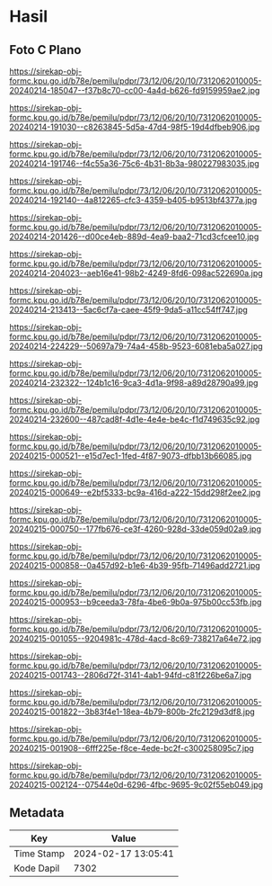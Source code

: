 # Hasil

## Foto C Plano

https://sirekap-obj-formc.kpu.go.id/b78e/pemilu/pdpr/73/12/06/20/10/7312062010005-20240214-185047--f37b8c70-cc00-4a4d-b626-fd9159959ae2.jpg

https://sirekap-obj-formc.kpu.go.id/b78e/pemilu/pdpr/73/12/06/20/10/7312062010005-20240214-191030--c8263845-5d5a-47d4-98f5-19d4dfbeb906.jpg

https://sirekap-obj-formc.kpu.go.id/b78e/pemilu/pdpr/73/12/06/20/10/7312062010005-20240214-191746--f4c55a36-75c6-4b31-8b3a-980227983035.jpg

https://sirekap-obj-formc.kpu.go.id/b78e/pemilu/pdpr/73/12/06/20/10/7312062010005-20240214-192140--4a812265-cfc3-4359-b405-b9513bf4377a.jpg

https://sirekap-obj-formc.kpu.go.id/b78e/pemilu/pdpr/73/12/06/20/10/7312062010005-20240214-201426--d00ce4eb-889d-4ea9-baa2-71cd3cfcee10.jpg

https://sirekap-obj-formc.kpu.go.id/b78e/pemilu/pdpr/73/12/06/20/10/7312062010005-20240214-204023--aeb16e41-98b2-4249-8fd6-098ac522690a.jpg

https://sirekap-obj-formc.kpu.go.id/b78e/pemilu/pdpr/73/12/06/20/10/7312062010005-20240214-213413--5ac6cf7a-caee-45f9-9da5-a11cc54ff747.jpg

https://sirekap-obj-formc.kpu.go.id/b78e/pemilu/pdpr/73/12/06/20/10/7312062010005-20240214-224229--50697a79-74a4-458b-9523-6081eba5a027.jpg

https://sirekap-obj-formc.kpu.go.id/b78e/pemilu/pdpr/73/12/06/20/10/7312062010005-20240214-232322--124b1c16-9ca3-4d1a-9f98-a89d28790a99.jpg

https://sirekap-obj-formc.kpu.go.id/b78e/pemilu/pdpr/73/12/06/20/10/7312062010005-20240214-232600--487cad8f-4d1e-4e4e-be4c-f1d749635c92.jpg

https://sirekap-obj-formc.kpu.go.id/b78e/pemilu/pdpr/73/12/06/20/10/7312062010005-20240215-000521--e15d7ec1-1fed-4f87-9073-dfbb13b66085.jpg

https://sirekap-obj-formc.kpu.go.id/b78e/pemilu/pdpr/73/12/06/20/10/7312062010005-20240215-000649--e2bf5333-bc9a-416d-a222-15dd298f2ee2.jpg

https://sirekap-obj-formc.kpu.go.id/b78e/pemilu/pdpr/73/12/06/20/10/7312062010005-20240215-000750--177fb676-ce3f-4260-928d-33de059d02a9.jpg

https://sirekap-obj-formc.kpu.go.id/b78e/pemilu/pdpr/73/12/06/20/10/7312062010005-20240215-000858--0a457d92-b1e6-4b39-95fb-71496add2721.jpg

https://sirekap-obj-formc.kpu.go.id/b78e/pemilu/pdpr/73/12/06/20/10/7312062010005-20240215-000953--b9ceeda3-78fa-4be6-9b0a-975b00cc53fb.jpg

https://sirekap-obj-formc.kpu.go.id/b78e/pemilu/pdpr/73/12/06/20/10/7312062010005-20240215-001055--9204981c-478d-4acd-8c69-738217a64e72.jpg

https://sirekap-obj-formc.kpu.go.id/b78e/pemilu/pdpr/73/12/06/20/10/7312062010005-20240215-001743--2806d72f-3141-4ab1-94fd-c81f226be6a7.jpg

https://sirekap-obj-formc.kpu.go.id/b78e/pemilu/pdpr/73/12/06/20/10/7312062010005-20240215-001822--3b83f4e1-18ea-4b79-800b-2fc2129d3df8.jpg

https://sirekap-obj-formc.kpu.go.id/b78e/pemilu/pdpr/73/12/06/20/10/7312062010005-20240215-001908--6fff225e-f8ce-4ede-bc2f-c300258095c7.jpg

https://sirekap-obj-formc.kpu.go.id/b78e/pemilu/pdpr/73/12/06/20/10/7312062010005-20240215-002124--07544e0d-6296-4fbc-9695-9c02f55eb049.jpg


## Metadata

| Key        | Value               |
| ---------- | ------------------- |
| Time Stamp | 2024-02-17 13:05:41 |
| Kode Dapil | 7302                |



